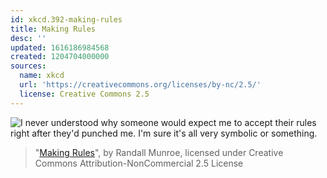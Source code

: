```yaml
---
id: xkcd.392-making-rules
title: Making Rules
desc: ''
updated: 1616186984568
created: 1204704000000
sources:
  name: xkcd
  url: 'https://creativecommons.org/licenses/by-nc/2.5/'
  license: Creative Commons 2.5
---
```

![I never understood why someone would expect me to accept their rules right after they'd punched me.  I'm sure it's all very symbolic or something.](https://imgs.xkcd.com/comics/making_rules.png)
> "[Making Rules](https://xkcd.com/392/)", by Randall Munroe, licensed under Creative Commons Attribution-NonCommercial 2.5 License
